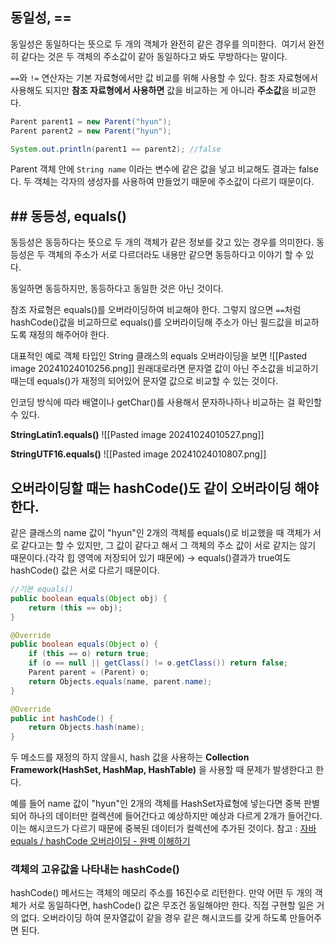 ## 동일성, ==

동일성은 동일하다는 뜻으로 두 개의 객체가 완전히 같은 경우를 의미한다. 
여기서 완전히 같다는 것은 두 객체의 주소값이 같아 동일하다고 봐도 무방하다는 말이다.

`==`와 `!=` 연산자는 기본 자료형에서만 값 비교를 위해 사용할 수 있다.
참조 자료형에서 사용해도 되지만 **참조 자료형에서 사용하면** 값을 비교하는 게 아니라 **주소값**을 비교한다.

```java
Parent parent1 = new Parent("hyun");
Parent parent2 = new Parent("hyun");

System.out.println(parent1 == parent2); //false
```
Parent 객체 안에 `String name` 이라는 변수에 같은 값을 넣고 비교해도 결과는 false다.
두 객체는 각자의 생성자를 사용하여 만들었기 때문에 주소값이 다르기 때문이다.

## ## 동등성, equals()

동등성은 동등하다는 뜻으로 두 개의 객체가 같은 정보를 갖고 있는 경우를 의미한다. 
동등성은 두 객체의 주소가 서로 다르더라도 내용만 같으면 동등하다고 이야기 할 수 있다. 

동일하면 동등하지만, 동등하다고 동일한 것은 아닌 것이다.

참조 자료형은 equals()를 오버라이딩하여 비교해야 한다.
그렇지 않으면 `==`처럼 hashCode()값을 비교하므로 equals()를 오버라이딩해 주소가 아닌 필드값을 비교하도록 재정의 해주어야 한다.

대표적인 예로 객체 타입인 String 클래스의 equals 오버라이딩을 보면
![[Pasted image 20241024010256.png]]
원래대로라면 문자열 값이 아닌 주소값을 비교하기 때는데 equals()가 재정의 되어있어 문자열 값으로 비교할 수 있는 것이다.

인코딩 방식에 따라 배열이나 getChar()를 사용해서 문자하나하나 비교하는 걸 확인할 수 있다.

**StringLatin1.equals()**
![[Pasted image 20241024010527.png]]

**StringUTF16.equals()**
![[Pasted image 20241024010807.png]]


## 오버라이딩할 때는 hashCode()도 같이 오버라이딩 해야 한다.

같은 클래스의 name 값이 "hyun"인 2개의 객체를 equals()로 비교했을 때 객체가 서로 같다고는 할 수 있지만,
그 값이 같다고 해서 그 객체의 주소 값이 서로 같지는 않기 때문이다.(각각 힙 영역에 저장되어 있기 때문에)
→ equals()결과가 true여도 hashCode() 값은 서로 다르기 때문이다.

```java
//기본 equals() 
public boolean equals(Object obj) {
    return (this == obj);
}
```
```java
@Override
public boolean equals(Object o) {
    if (this == o) return true;
    if (o == null || getClass() != o.getClass()) return false;
    Parent parent = (Parent) o;
    return Objects.equals(name, parent.name);
}

@Override
public int hashCode() {
    return Objects.hash(name);
}
```

두 메소드를 재정의 하지 않을시, 
hash 값을 사용하는 **Collection Framework(HashSet, HashMap, HashTable)** 을 사용할 때 문제가 발생한다고 한다. 

예를 들어 name 값이 "hyun"인 2개의 객체를 HashSet자료형에 넣는다면 중복 판별되어 하나의 데이터만 컬렉션에 들어간다고 예상하지만 예상과 다르게 2개가 들어간다.
이는 해시코드가 다르기 때문에 중복된 데이터가 컬렉션에 추가된 것이다.
참고 : [자바 equals / hashCode 오버라이딩 - 완벽 이해하기](https://inpa.tistory.com/entry/JAVA-%E2%98%95-equals-hashCode-%EB%A9%94%EC%84%9C%EB%93%9C-%EA%B0%9C%EB%85%90-%ED%99%9C%EC%9A%A9-%ED%8C%8C%ED%97%A4%EC%B9%98%EA%B8%B0)


### 객체의 고유값을 나타내는 hashCode()
hashCode() 메서드는 객체의 메모리 주소를 16진수로 리턴한다.
만약 어떤 두 개의 객체가 서로 동일하다면, hashCode() 값은 무조건 동일해야만 한다.
직접 구현할 일은 거의 없다.
오버라이딩 하여 문자열값이 같을 경우 같은 해시코드를 갖게 하도록 만들어주면 된다.
